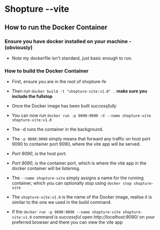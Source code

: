 # Shopture --vite

## How to run the Docker Container

### Ensure you have docker installed on your machine - (obviously)

- Note my dockerfile isn't standard, just basic enough to run.

### How to build the Docker Container

- First, ensure you are in the root of shopture-fe
- Then run `docker build -t "shopture-vite:v1.0" .` **make sure you include the fullstop**
- Once the Docker image has been built _successfully_
- You can now run `docker run -p 9090:9090 -d --name shopture-vite shopture-vite:v1.0`
- The -d runs the container in the background.
- The `-p 9090:9090` simply means that forward any traffic on host port 9090 to container port 9090, where the vite app will be served.
- _Port 9090_, is the host port.
- _Port 9090_, is the container port, which is where the vite app in the docker container will be listening.
- The `--name shopture-vite` simply assigns a name for the running container, which you can optionally stop using `docker stop shopture-vite`
- The `shopture-vite:v1.0` is the name of the Docker image, realise it is similar to the one we used in the build command.

- If the `docker run -p 9090:9090 --name shopture-vite shopture-vite:v1.0` command is _successful_ open _http://localhost:9090/_ on your preferred browser and there you can view the vite app
